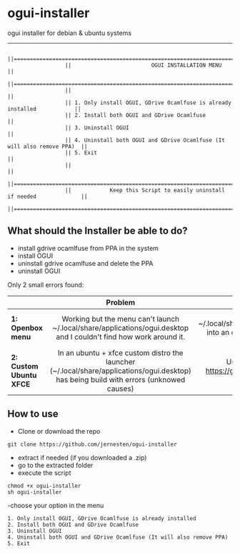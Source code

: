 # ogui-installer

ogui installer for debian & ubuntu systems

---

                      ||========================================================================||
                      ||                         OGUI INSTALLATION MENU                         ||
                      ||========================================================================||
                      ||                                                                        ||
                      || 1. Only install OGUI, GDrive Ocamlfuse is already installed            ||
                      || 2. Install both OGUI and GDrive Ocamlfuse                              ||
                      || 3. Uninstall OGUI                                                      ||
                      || 4. Uninstall both OGUI and GDrive Ocamlfuse (It will also remove PPA)  ||
                      || 5. Exit                                                                ||
                      ||                                                                        ||
                      ||========================================================================||
                      ||            Keep this Script to easily uninstall if needed              ||
                      ||========================================================================||
  

## What should the Installer be able to do?

- install gdrive ocamlfuse from PPA in the system
- install OGUI
- uninstall gdrive ocamlfuse and delete the PPA
- uninstall OGUI

Only 2 small errors found:

||Problem|Solution|
|--|:-----:|:------:|
|**1: Openbox menu**| Working but the menu can't launch ~/.local/share/applications/ogui.desktop and I couldn't find how work around it. | Copy ~/.local/share/applications/ogui.desktop into an other directory and launch it from there.|
|**2: Custom Ubuntu XFCE**| In an ubuntu + xfce custom distro the launcher (~/.local/share/applications/ogui.desktop) has being build with errors (unknowed causes) | Use Installation guide in https://github.com/jernesten/ogui to build it correctly.|

## How to use

- Clone or download the repo
```
git clone https://github.com/jernesten/ogui-installer
```
- extract if needed (if you downloaded a .zip)
- go to the extracted folder
- execute the script
```
chmod +x ogui-installer
sh ogui-installer
```
-choose your option in the menu
```
1. Only install OGUI, GDrive Ocamlfuse is already installed
2. Install both OGUI and GDrive Ocamlfuse
3. Uninstall OGUI
4. Uninstall both OGUI and GDrive Ocamlfuse (It will also remove PPA)
5. Exit            
```

